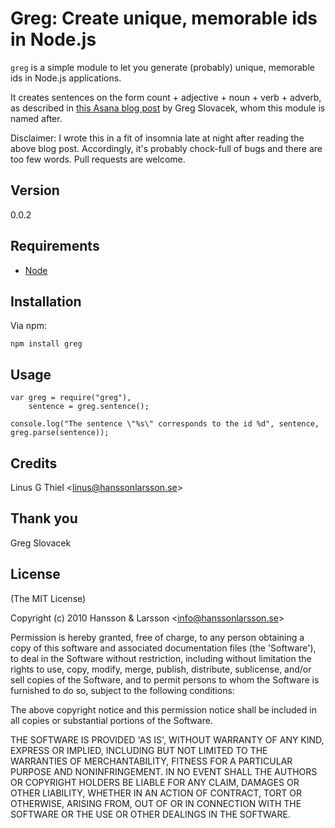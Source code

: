 # Greg: Create unique, memorable ids in Node.js

`greg` is a simple module to let you generate (probably) unique, memorable ids in Node.js applications.

It creates sentences on the form count + adjective + noun + verb + adverb, as described in [this Asana blog post](http://asana.com/2011/09/6-sad-squid-snuggle-softly/ "6 sad squids snuggle softly") by Greg Slovacek, whom this module is named after.

Disclaimer: I wrote this in a fit of insomnia late at night after reading the above blog post. Accordingly, it's probably chock-full of bugs and there are too few words. Pull requests are welcome.

## Version
0.0.2

## Requirements
- [Node](http://github/ry/node)

## Installation

Via npm:

    npm install greg

## Usage

    var greg = require("greg"),
        sentence = greg.sentence();

    console.log("The sentence \"%s\" corresponds to the id %d", sentence, greg.parse(sentence));

## Credits

Linus G Thiel &lt;linus@hanssonlarsson.se&gt;

## Thank you

Greg Slovacek

## License 

(The MIT License)

Copyright (c) 2010 Hansson &amp; Larsson &lt;info@hanssonlarsson.se&gt;

Permission is hereby granted, free of charge, to any person obtaining
a copy of this software and associated documentation files (the
'Software'), to deal in the Software without restriction, including
without limitation the rights to use, copy, modify, merge, publish,
distribute, sublicense, and/or sell copies of the Software, and to
permit persons to whom the Software is furnished to do so, subject to
the following conditions:

The above copyright notice and this permission notice shall be
included in all copies or substantial portions of the Software.

THE SOFTWARE IS PROVIDED 'AS IS', WITHOUT WARRANTY OF ANY KIND,
EXPRESS OR IMPLIED, INCLUDING BUT NOT LIMITED TO THE WARRANTIES OF
MERCHANTABILITY, FITNESS FOR A PARTICULAR PURPOSE AND NONINFRINGEMENT.
IN NO EVENT SHALL THE AUTHORS OR COPYRIGHT HOLDERS BE LIABLE FOR ANY
CLAIM, DAMAGES OR OTHER LIABILITY, WHETHER IN AN ACTION OF CONTRACT,
TORT OR OTHERWISE, ARISING FROM, OUT OF OR IN CONNECTION WITH THE
SOFTWARE OR THE USE OR OTHER DEALINGS IN THE SOFTWARE.
